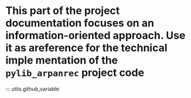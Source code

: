 # This part of the project documentation focuses on an **information-oriented** approach. Use it as areference for the technical imple mentation of the `pylib_arpanrec` project code

::: utils.github_variable
